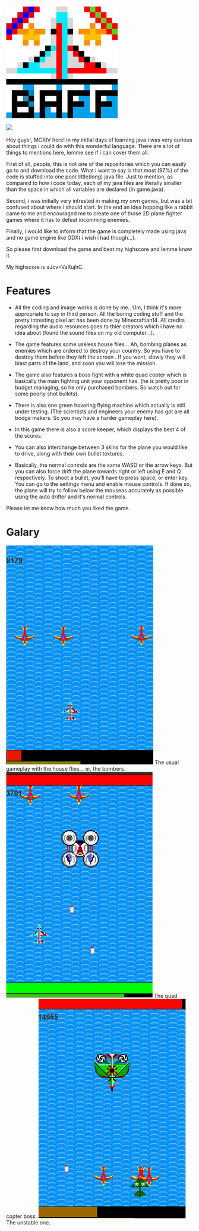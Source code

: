 <img src="TitleBig.png"></img>

[![](https://img.shields.io/discord/872811194170347520?color=%237289da&logoColor=%23424549)](https://discord.gg/hZnHFGvU6W)

Hey guys!, MCXIV here! In my initial days of learning java i was very curious about things i could do with this wonderful language. There are a lot of things to mentions here, lemme see if i can cover them all.

First of all, people, this is not one of the repositories which you can easily go to and download the code. What i want to say is that most (97%) of the code is stuffed into one poor little(long) java file. Just to mention, as compared to how i code today, each of my java files are literally smaller than the space in which all variables are declared (in game.java).

Second, i was initially very intrested in making my own games, but was a bit confused about where i should start. In the end an idea hopping like a rabbit came to me and encouraged me to create one of those 2D plane fighter games where it has to defeat incomming enemies.

Finally, i would like to inform that the game is completely made using java and no game engine like GDX( i wish i had though...).

So please first download the game and beat my highscore and lemme know it.

My highscore is aJcv=VaXujhC.

# Features

* All the coding and image works is done by me.. Um, I think it's more appropriate to say in third person. All the boring coding stuff and the pretty intresting pixel art has been done by Minecraftian14. All credits regarding the audio resources goes to thier creators which i have no idea about (found the sound files on my old computer...).

* The game features some useless house flies... Ah, bombing planes as enemies which are ordered to destroy your country. So you have to destroy them before they left the screen . If you wont, slowly they will blast parts of the land, and soon you will lose the mission.

* The game also features a boss fight with a white quad copter which is basically the main fighting unit your opponent has. (he is pretty poor in budget managing, so he only purchased bombers. So watch out for some poorly shot bullets). 

* There is also one green hovering flying machine which actually is still under testing. (The scientists and engineers your enemy has got are all bodge makers. So you may have a harder gameplay here).

* In this game there is also a score keeper, which displays the best 4 of the scores.

* You can also interchange between 3 skins for the plane you would like to drive, along with their own bullet textures.

* Basically, the normal controls are the same WASD or the arrow keys. But you can also force drift the plane towards right or left using E and Q respectively. To shoot a bullet, you'll have to press space, or enter key. You can go to the settings menu and enable mouse controls. If done so, the plane will try to follow below the mouseas accurately as possible using the auto drifter and it's normal controls.


Please let me know how much you liked the game.


# Galary

<img src="game.png">
The usual gameplay with the house flies... er, the bombers.

<img src="white.png">
The quad copter boss.

<img src="green.png">
The unstable one.
